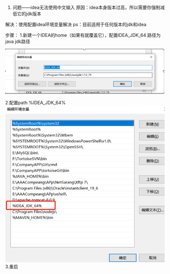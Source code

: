 1. 问题——idea无法使用中文输入
   原因：idea本身版本过高，所以需要你强制减低它的jdk版本

解决：使用配置idea环境变量解决  ps：目前适用于任何版本的jdk和idea

步骤：
1.新建一个IDEA的home（如果有就覆盖它），配置IDEA_JDK_64 路径为java jdk路径

![img.png](img.png)


2.配置path %IDEA_JDK_64%
![img_4.png](img_4.png)
3.重启